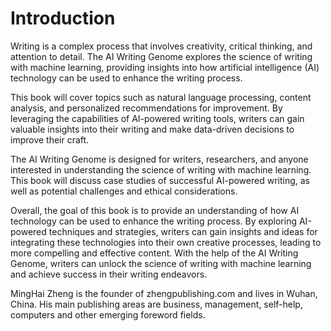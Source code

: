 # Introduction

Writing is a complex process that involves creativity, critical thinking, and attention to detail. The AI Writing Genome explores the science of writing with machine learning, providing insights into how artificial intelligence (AI) technology can be used to enhance the writing process.

This book will cover topics such as natural language processing, content analysis, and personalized recommendations for improvement. By leveraging the capabilities of AI-powered writing tools, writers can gain valuable insights into their writing and make data-driven decisions to improve their craft.

The AI Writing Genome is designed for writers, researchers, and anyone interested in understanding the science of writing with machine learning. This book will discuss case studies of successful AI-powered writing, as well as potential challenges and ethical considerations.

Overall, the goal of this book is to provide an understanding of how AI technology can be used to enhance the writing process. By exploring AI-powered techniques and strategies, writers can gain insights and ideas for integrating these technologies into their own creative processes, leading to more compelling and effective content. With the help of the AI Writing Genome, writers can unlock the science of writing with machine learning and achieve success in their writing endeavors.

MingHai Zheng is the founder of zhengpublishing.com and lives in Wuhan, China. His main publishing areas are business, management, self-help, computers and other emerging foreword fields.
